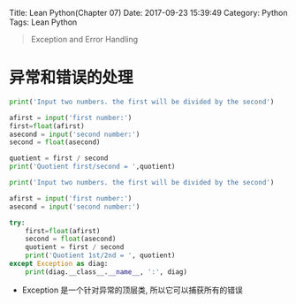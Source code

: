 Title: Lean Python(Chapter 07)
Date: 2017-09-23 15:39:49
Category: Python
Tags: Lean Python

> Exception and Error Handling

异常和错误的处理
=============

```python
print('Input two numbers. the first will be divided by the second')

afirst = input('first number:')
first=float(afirst)
asecond = input('second number:')
second = float(asecond)

quotient = first / second
print('Quotient first/second = ',quotient)
```

```python
print('Input two numbers. the first will be divided by the second')

afirst = input('first number:')
asecond = input('second number:')

try:
    first=float(afirst)
    second = float(asecond)
    quotient = first / second
    print('Quotient 1st/2nd = ', quotient)
except Exception as diag:
    print(diag.__class__.__name__, ':', diag)
```

* Exception 是一个针对异常的顶层类, 所以它可以捕获所有的错误



